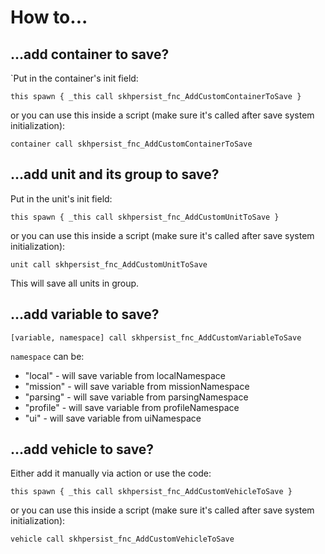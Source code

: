 # How to...

## ...add container to save?

`Put in the container's init field:

`this spawn { _this call skhpersist_fnc_AddCustomContainerToSave }`

or you can use this inside a script (make sure it's called after save system initialization):

`container call skhpersist_fnc_AddCustomContainerToSave `

## ...add unit and its group to save?

Put in the unit's init field:

`this spawn { _this call skhpersist_fnc_AddCustomUnitToSave }`

or you can use this inside a script (make sure it's called after save system initialization):

`unit call skhpersist_fnc_AddCustomUnitToSave `

This will save all units in group.

## ...add variable to save?

`[variable, namespace] call skhpersist_fnc_AddCustomVariableToSave`

`namespace` can be:
- "local" - will save variable from localNamespace
- "mission" - will save variable from missionNamespace
- "parsing" - will save variable from parsingNamespace
- "profile" - will save variable from profileNamespace
- "ui" - will save variable from uiNamespace

## ...add vehicle to save?

Either add it manually via action or use the code:

`this spawn { _this call skhpersist_fnc_AddCustomVehicleToSave }`

or you can use this inside a script (make sure it's called after save system initialization):

`vehicle call skhpersist_fnc_AddCustomVehicleToSave `

